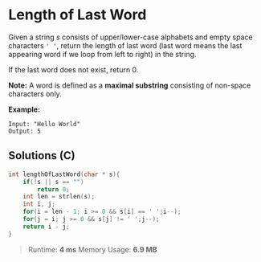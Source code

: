 # Length of Last Word



Given a string *s* consists of upper/lower-case alphabets and empty space characters `' '`, return the length of last word (last word means the last appearing word if we loop from left to right) in the string.

If the last word does not exist, return 0.

**Note:** A word is defined as a **maximal substring** consisting of non-space characters only.

**Example:**

```
Input: "Hello World"
Output: 5
```



## Solutions (C)

```C
int lengthOfLastWord(char * s){
    if(!s || s == "")
        return 0;
    int len = strlen(s);
    int i, j;
    for(i = len - 1; i >= 0 && s[i] == ' ';i--);
    for(j = i; j >= 0 && s[j] != ' ';j--);
    return i - j;
}

```

> Runtime: **4 ms** Memory Usage: **6.9 MB**